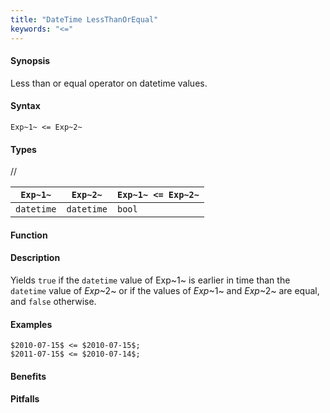 ```yaml
---
title: "DateTime LessThanOrEqual"
keywords: "<="
---
```


#### Synopsis

Less than or equal operator on datetime values.

#### Syntax

`Exp~1~ <= Exp~2~`

#### Types

//

| `Exp~1~`      | `Exp~2~`      | `Exp~1~ <= Exp~2~`  |
| --- | --- | --- |
| `datetime`     |  `datetime`    | `bool`                |


#### Function

#### Description

Yields `true` if the `datetime` value of Exp~1~ is earlier in time than the `datetime` value
of _Exp_~2~ or if the values of _Exp_~1~ and _Exp_~2~ are equal, and `false` otherwise.

#### Examples

```rascal-shell
$2010-07-15$ <= $2010-07-15$;
$2011-07-15$ <= $2010-07-14$;
```

#### Benefits

#### Pitfalls

